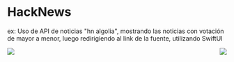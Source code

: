 # HackNews
ex: Uso de API de noticias "hn algolia", mostrando las noticias con votación de mayor a menor, luego redirigiendo al link de la fuente, utilizando SwiftUI

<img align="left" src="https://media.giphy.com/media/ZYJymsecwEacnP6T42/giphy.gif">
<img align="right" src="https://media.giphy.com/media/XbmrNh2WZcA9BxkZ9U/giphy.gif">
